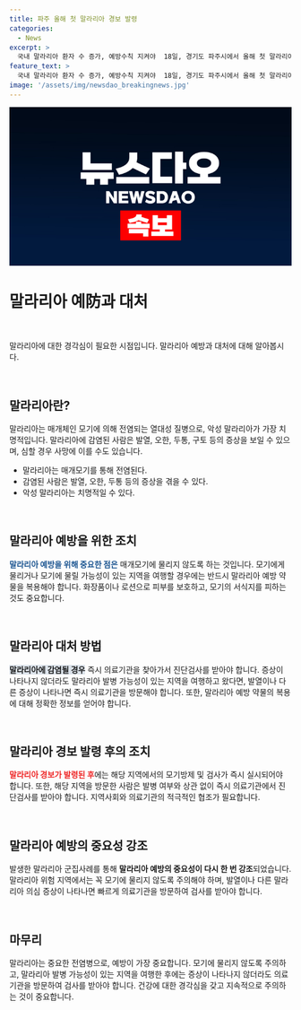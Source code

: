 ```yaml
---
title: 파주 올해 첫 말라리아 경보 발령
categories:
  - News
excerpt: >
  국내 말라리아 환자 수 증가, 예방수칙 지켜야  18일, 경기도 파주시에서 올해 첫 말라리아 군집사례 발생으로 말라리아 경보가 내려졌다. 국내 말라리아 환자는 총 164명으로, 경기도가 55.5%를 차지한다. 질병관리청은 매개모기 방제 강화와 지역민들에게 모기에 물리지 않도록 예방수칙을 준수할 것을 당부했다. 또한, 위험지역 거주자나 방문자는 의료기관에서 검사를 받도록 당부했다.
feature_text: >
  국내 말라리아 환자 수 증가, 예방수칙 지켜야  18일, 경기도 파주시에서 올해 첫 말라리아 군집사례 발생으로 말라리아 경보가 내려졌다. 국내 말라리아 환자는 총 164명으로, 경기도가 55.5%를 차지한다. 질병관리청은 매개모기 방제 강화와 지역민들에게 모기에 물리지 않도록 예방수칙을 준수할 것을 당부했다. 또한, 위험지역 거주자나 방문자는 의료기관에서 검사를 받도록 당부했다.
image: '/assets/img/newsdao_breakingnews.jpg'
---
```


<p><img src="/assets/img/newsdao_breakingnews.jpg" alt="firstkoreanews 속보" /></p>

<h1>말라리아 예防과 대처</h1>

<p data-ke-size="size16">&nbsp;</p>

<p>말라리아에 대한 경각심이 필요한 시점입니다. 말라리아 예방과 대처에 대해 알아봅시다.</p>

<p data-ke-size="size16">&nbsp;</p>

<h2 data-ke-size="size26">말라리아란?</h2>

<p>말라리아는 매개체인 모기에 의해 전염되는 열대성 질병으로, 악성 말라리아가 가장 치명적입니다. 말라리아에 감염된 사람은 발열, 오한, 두통, 구토 등의 증상을 보일 수 있으며, 심할 경우 사망에 이를 수도 있습니다.</p>

<ul>
  <li>말라리아는 매개모기를 통해 전염된다.</li>
  <li>감염된 사람은 발열, 오한, 두통 등의 증상을 겪을 수 있다.</li>
  <li>악성 말라리아는 치명적일 수 있다.</li>
</ul>

<p data-ke-size="size16">&nbsp;</p>

<h2 data-ke-size="size26">말라리아 예방을 위한 조치</h2>

<p><b><span style="color: #1a5490;">말라리아 예방을 위해 중요한 점은</span></b> 매개모기에 물리지 않도록 하는 것입니다. 모기에게 물리거나 모기에 물릴 가능성이 있는 지역을 여행할 경우에는 반드시 말라리아 예방 약물을 복용해야 합니다. 화장품이나 로션으로 피부를 보호하고, 모기의 서식지를 피하는 것도 중요합니다.</p>

<p data-ke-size="size16">&nbsp;</p>

<h2 data-ke-size="size26">말라리아 대처 방법</h2>

<p><b><span style="background-color: #21538527;">말라리아에 감염될 경우</span></b> 즉시 의료기관을 찾아가서 진단검사를 받아야 합니다. 증상이 나타나지 않더라도 말라리아 발병 가능성이 있는 지역을 여행하고 왔다면, 발열이나 다른 증상이 나타나면 즉시 의료기관을 방문해야 합니다. 또한, 말라리아 예방 약물의 복용에 대해 정확한 정보를 얻어야 합니다.</p>

<p data-ke-size="size16">&nbsp;</p>

<h2 data-ke-size="size26">말라리아 경보 발령 후의 조치</h2>

<p><b><span style="color: #ee2323;">말라리아 경보가 발령된 후</span></b>에는 해당 지역에서의 모기방제 및 검사가 즉시 실시되어야 합니다. 또한, 해당 지역을 방문한 사람은 발병 여부와 상관 없이 즉시 의료기관에서 진단검사를 받아야 합니다. 지역사회와 의료기관의 적극적인 협조가 필요합니다.</p>

<p data-ke-size="size16">&nbsp;</p>

<h2 data-ke-size="size26">말라리아 예방의 중요성 강조</h2>

<p>발생한 말라리아 군집사례를 통해 <b>말라리아 예방의 중요성이 다시 한 번 강조</b>되었습니다. 말라리아 위험 지역에서는 꼭 모기에 물리지 않도록 주의해야 하며, 발열이나 다른 말라리아 의심 증상이 나타나면 빠르게 의료기관을 방문하여 검사를 받아야 합니다.</p>

<p data-ke-size="size16">&nbsp;</p>

<h2 data-ke-size="size26">마무리</h2>

<p>말라리아는 중요한 전염병으로, 예방이 가장 중요합니다. 모기에 물리지 않도록 주의하고, 말라리아 발병 가능성이 있는 지역을 여행한 후에는 증상이 나타나지 않더라도 의료기관을 방문하여 검사를 받아야 합니다. 건강에 대한 경각심을 갖고 지속적으로 주의하는 것이 중요합니다.</p>

<p data-ke-size="size16">&nbsp;</p>

